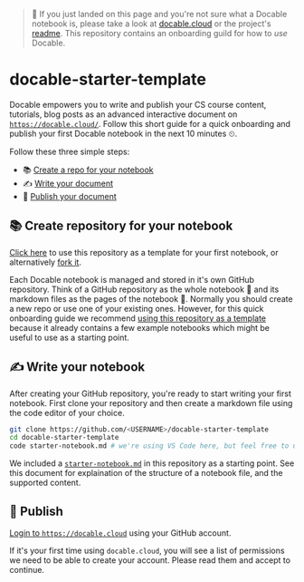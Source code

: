 > 🚨 If you just landed on this page and you're not sure what a Docable notebook is, please take a look at [docable.cloud](https://docable.cloud/) or the project's [readme](https://github.com/ottomatica/docable-notebooks). This repository contains an onboarding guild for how to _use_ Docable.

# docable-starter-template

Docable empowers you to write and publish your CS course content, tutorials, blog posts as an advanced interactive document on [`https://docable.cloud/`](https://docable.cloud/). Follow this short guide for a quick onboarding and publish your first Docable notebook in the next 10 minutes ⏲.

Follow these three simple steps:
- 📚 [Create a repo for your notebook](#-create-repository-for-your-notebook)
- ✍ [Write your document](#-write-your-notebook)
- 🚀 [Publish your document](#-publish)

## 📚 Create repository for your notebook

[Click here](https://github.com/ottomatica/docable-starter-template/generate) to use this repository as a template for your first notebook, or alternatively [fork it](https://github.com/ottomatica/docable-starter-template/fork).

Each Docable notebook is managed and stored in it's own GitHub repository. Think of a GitHub repository as the whole notebook 📒 and its markdown files as the pages of the notebook 📄. Normally you should create a new repo or use one of your existing ones. However, for this quick onboarding guide we recommend [using this repository as a template](https://github.com/ottomatica/docable-starter-template/generate) because it already contains a few example notebooks which might be useful to use as a starting point.

## ✍ Write your notebook

After creating your GitHub repository, you're ready to start writing your first notebook.
First clone your repository and then create a markdown file using the code editor of your choice. 

```bash
git clone https://github.com/<USERNAME>/docable-starter-template
cd docable-starter-template
code starter-notebook.md # we're using VS Code here, but feel free to use anything else
```

We included a [`starter-notebook.md`](./starter-notebook.md) in this repository as a starting point. See this document for explaination of the structure of a notebook file, and the supported content.

## 🚀 Publish

[Login to `https://docable.cloud`](https://docable.cloud/login) using your GitHub account. 

If it's your first time using `docable.cloud`, you will see a list of permissions we need to be able to create your account. Please read them and accept to continue.

